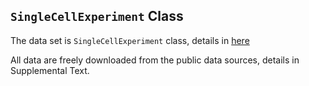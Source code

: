 ## `SingleCellExperiment` Class

The data set is `SingleCellExperiment` class, details in 
[here](https://bioconductor.org/packages/release/bioc/vignettes/SingleCellExperiment/inst/doc/intro.html)

All data are freely downloaded from the public data sources, details in Supplemental Text.

